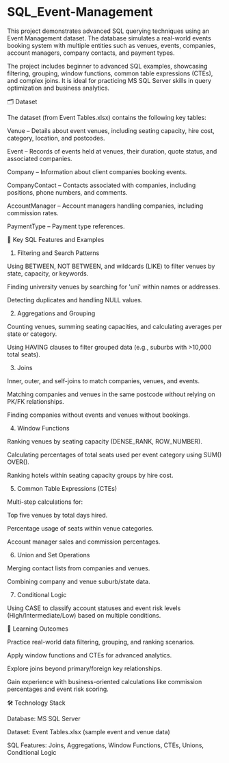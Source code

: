 # SQL_Event-Management
This project demonstrates advanced SQL querying techniques using an Event Management dataset. The database simulates a real-world events booking system with multiple entities such as venues, events, companies, account managers, company contacts, and payment types.

The project includes beginner to advanced SQL examples, showcasing filtering, grouping, window functions, common table expressions (CTEs), and complex joins. It is ideal for practicing MS SQL Server skills in query optimization and business analytics.

🗂 Dataset

The dataset (from Event Tables.xlsx) contains the following key tables:

Venue – Details about event venues, including seating capacity, hire cost, category, location, and postcodes.

Event – Records of events held at venues, their duration, quote status, and associated companies.

Company – Information about client companies booking events.

CompanyContact – Contacts associated with companies, including positions, phone numbers, and comments.

AccountManager – Account managers handling companies, including commission rates.

PaymentType – Payment type references.

🧰 Key SQL Features and Examples
1. Filtering and Search Patterns

Using BETWEEN, NOT BETWEEN, and wildcards (LIKE) to filter venues by state, capacity, or keywords.

Finding university venues by searching for 'uni' within names or addresses.

Detecting duplicates and handling NULL values.

2. Aggregations and Grouping

Counting venues, summing seating capacities, and calculating averages per state or category.

Using HAVING clauses to filter grouped data (e.g., suburbs with >10,000 total seats).

3. Joins

Inner, outer, and self-joins to match companies, venues, and events.

Matching companies and venues in the same postcode without relying on PK/FK relationships.

Finding companies without events and venues without bookings.

4. Window Functions

Ranking venues by seating capacity (DENSE_RANK, ROW_NUMBER).

Calculating percentages of total seats used per event category using SUM() OVER().

Ranking hotels within seating capacity groups by hire cost.

5. Common Table Expressions (CTEs)

Multi-step calculations for:

Top five venues by total days hired.

Percentage usage of seats within venue categories.

Account manager sales and commission percentages.

6. Union and Set Operations

Merging contact lists from companies and venues.

Combining company and venue suburb/state data.

7. Conditional Logic

Using CASE to classify account statuses and event risk levels (High/Intermediate/Low) based on multiple conditions.

🎯 Learning Outcomes

Practice real-world data filtering, grouping, and ranking scenarios.

Apply window functions and CTEs for advanced analytics.

Explore joins beyond primary/foreign key relationships.

Gain experience with business-oriented calculations like commission percentages and event risk scoring.

🛠 Technology Stack

Database: MS SQL Server

Dataset: Event Tables.xlsx (sample event and venue data)

SQL Features: Joins, Aggregations, Window Functions, CTEs, Unions, Conditional Logic
